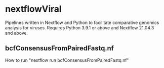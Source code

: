 # nextflowViral
Pipelines written in Nextflow and Python to facilitate comparative genomics analysis for viruses.  Requires Python 3.9.1 or above and Nextflow 21.04.3 and above.

## bcfConsensusFromPairedFastq.nf
How to run
"nextflow run bcfConsensusFromPairedFastq.nf"
